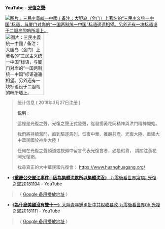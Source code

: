 
**YouTube** - [**光復之聲**](https://www.youtube.com/channel/UCksrcNLRwfTBILli9-SpAjQ):

<a href="https://zh.wikipedia.org/wiki/三民主義統一中國">
<img src="https://camo.githubusercontent.com/4af31e335fd9923ccd3313eaa2f7cfa0f80a202b/68747470733a2f2f75706c6f61642e77696b696d656469612e6f72672f77696b6970656469612f636f6d6d6f6e732f7468756d622f312f31342f54687265655f5072696e6369706c65735f6f665f7468655f50656f706c655f556e697465735f4368696e612e6a70672f32353070782d54687265655f5072696e6369706c65735f6f665f7468655f50656f706c655f556e697465735f4368696e612e6a70673f7261773d74727565?raw=true" border="0" alt="图片：三民主義統一中國 / 备注：大胆岛（金门）上著名的“三民主义统一中国”标语，与厦门对岸的“一国两制统一中国”标语遥遥相望。另外还有一块标语设于二胆岛的哨所墙上。" title="【图片：三民主義統一中國】 
备注：大胆岛（金门）上著名的“三民主义统一中国”标语，与厦门对岸的“一国两制统一中国”标语遥遥相望。另外还有一块标语设于二胆岛的哨所墙上。">
<img src="https://camo.githubusercontent.com/2fed731873bd41474694f131acf351a409b725cd/68747470733a2f2f6c68332e676f6f676c6575736572636f6e74656e742e636f6d2f2d774942394c58666b6a55452f545f7766484e346e5557492f41414141414141414141412f4634352d736b4b6d514938786534674e754173456b7a634c4a424b514968515051434a67434541452f77313230302d683330302d6e2f6576656e745f7468656d652e6a70673f7261773d74727565?raw=true" width="50%" height="200px" alt="图片：三民主義統一中國 / 备注：大胆岛（金门）上著名的“三民主义统一中国”标语，与厦门对岸的“一国两制统一中国”标语遥遥相望。另外还有一块标语设于二胆岛的哨所墙上。" title="【图片：三民主義統一中國】 
备注：大胆岛（金门）上著名的“三民主义统一中国”标语，与厦门对岸的“一国两制统一中国”标语遥遥相望。另外还有一块标语设于二胆岛的哨所墙上。">
</a>
 
> 统计信息 ( 2018年3月27日注册 )
>
> **说明** :
> 
> 這裡是光復之聲，光復之聲正式發聲，從發揚黃花岡精神與洪門精神開始。
> 
> 我們將持續奮鬥，直到驅逐馬列、恢復中華、推翻共產、光復大陸、重建大中華民國於神州大陸！
> 
> 任何在光復之聲頻道或視頻中留言代表光復會者，必是假貨， 請關注黃花岡光復網。
> 
> 找尋真正的大中華民國光復會： https://www.huanghuagang.org/

- [《**重慶公交墜江事件--因為集體沈默所以集體沈沒**》 九零後看世界第1期 光復之聲20181104](https://www.youtube.com/watch?v=vY5g2Jud8IM&list=PLzax2FpS3GJsRjaZhMZ3qJzzODuIyXysR&index=6) - YouTube 

> （ [Google 备用播放地址](https://r2---sn-i3beln7d.googlevideo.com/videoplayback?signature=6532044C88CF57F02966626B2BCA57F2F4D8D418.3979D3C1D91BF66D2F4489AC037F3757B9799536&lmt=1541322705128650&ipbits=0&key=cms1&itag=18&mime=video%2Fmp4&dur=490.080&c=WEB&ratebypass=yes&clen=26368413&source=youtube&sparams=clen,dur,ei,expire,gir,id,ip,ipbits,ipbypass,itag,lmt,mime,mip,mm,mn,ms,mv,pl,ratebypass,requiressl,source&id=o-ADcEBpHj2D8yUrnIFhmCQoMUzt4Xr-ldrOadNTisOrcu&ei=DzzpW_npGcrUyQXA44G4Dg&ip=176.192.49.198&fvip=2&requiressl=yes&pl=19&expire=1542033519&txp=5431432&gir=yes&video_id=vY5g2Jud8IM&title=《重慶公交墜江事件--因為集體沈默所以集體沈沒》+九零後看世界第1期+光復之聲20181104&rm=sn-oxuctoxu-n8ve7k,sn-oxuctoxu-n8vl7l,sn-n8vdkez&fexp=23763603&req_id=63052618f0cca3ee&redirect_counter=3&cms_redirect=yes&ipbypass=yes&mip=219.76.153.166&mm=30&mn=sn-i3beln7d&ms=nxu&mt=1542011855&mv=m) ）

- [《**為什麽美國沒有雙十一**》大陸青年鍾勇批中共稅收暴政 九零後看世界05 光複之聲20181111](https://www.youtube.com/watch?v=usEDP7s0xRw&index=2&list=PLzax2FpS3GJsRjaZhMZ3qJzzODuIyXysR) - YouTube 

> （ [Google 备用播放地址](https://r5---sn-i3belne6.googlevideo.com/videoplayback?requiressl=yes&ei=sT_pW6XSF4bG7QTV7oW4Ag&source=youtube&ipbits=0&lmt=1541914218052691&sparams=clen,dur,ei,expire,gir,id,ip,ipbits,ipbypass,itag,lmt,mime,mip,mm,mn,ms,mv,pl,ratebypass,requiressl,source&itag=18&id=o-AHd5QonlVKy6PgOuM2PWnvgbBSpCPCInJcrg325uEOqm&signature=211B847EEFF3631931A0F17EBD78F4EAE8AD5DC5.74FC1B22142417C4C19B9F72A9A0D0B6C12579F5&expire=1542034449&pl=19&ip=93.170.112.200&gir=yes&c=WEB&txp=5431432&key=cms1&mime=video%2Fmp4&fvip=5&dur=435.095&clen=34163281&ratebypass=yes&video_id=usEDP7s0xRw&title=%E3%80%8A%E7%82%BA%E4%BB%80%E9%BA%BD%E7%BE%8E%E5%9C%8B%E6%B2%92%E6%9C%89%E9%9B%99%E5%8D%81%E4%B8%80%E3%80%8B%E5%A4%A7%E9%99%B8%E9%9D%92%E5%B9%B4%E9%8D%BE%E5%8B%87%E6%89%B9%E4%B8%AD%E5%85%B1%E7%A8%85%E6%94%B6%E6%9A%B4%E6%94%BF+%E4%B9%9D%E9%9B%B6%E5%BE%8C%E7%9C%8B%E4%B8%96%E7%95%8C05+%E5%85%89%E8%A4%87%E4%B9%8B%E8%81%B220181111&rm=sn-nx5pm-3gge7s,sn-gvnuxaxjvh-n8vr76,sn-n8vy6el&fexp=23763603&req_id=38fba5c9fbc6a3ee&redirect_counter=3&cms_redirect=yes&ipbypass=yes&mip=219.76.153.166&mm=30&mn=sn-i3belne6&ms=nxu&mt=1542011932&mv=u) ）



